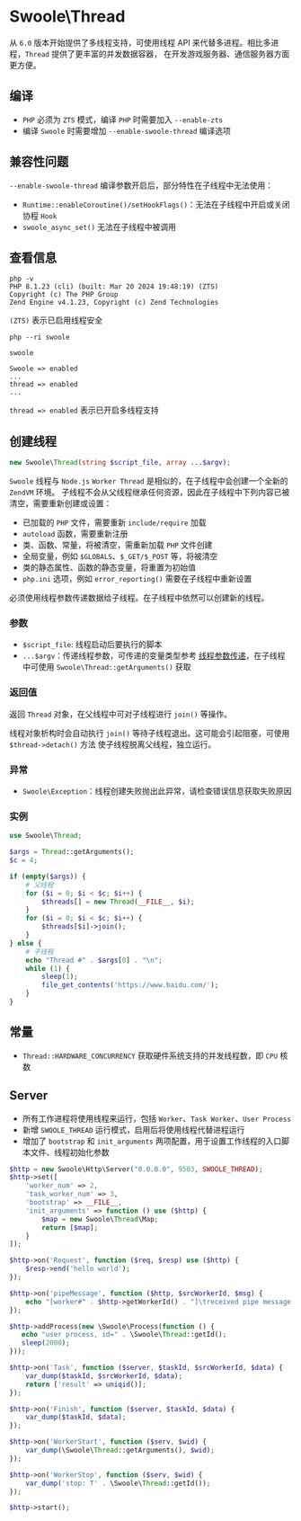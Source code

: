 # Swoole\Thread

从 `6.0` 版本开始提供了多线程支持，可使用线程 API 来代替多进程。相比多进程，`Thread` 提供了更丰富的并发数据容器，
在开发游戏服务器、通信服务器方面更方便。

## 编译
- `PHP` 必须为 `ZTS` 模式，编译 `PHP` 时需要加入 `--enable-zts`
- 编译 `Swoole` 时需要增加 `--enable-swoole-thread` 编译选项

## 兼容性问题

`--enable-swoole-thread` 编译参数开启后，部分特性在子线程中无法使用：

- `Runtime::enableCoroutine()/setHookFlags()`：无法在子线程中开启或关闭协程 `Hook`
- `swoole_async_set()` 无法在子线程中被调用

## 查看信息

```shell
php -v
PHP 8.1.23 (cli) (built: Mar 20 2024 19:48:19) (ZTS)
Copyright (c) The PHP Group
Zend Engine v4.1.23, Copyright (c) Zend Technologies
```

`(ZTS)` 表示已启用线程安全

```shell
php --ri swoole

swoole

Swoole => enabled
...
thread => enabled
...
```

`thread => enabled` 表示已开启多线程支持

## 创建线程

```php
new Swoole\Thread(string $script_file, array ...$argv);
```

`Swoole` 线程与 `Node.js` `Worker Thread` 是相似的，在子线程中会创建一个全新的 `ZendVM` 环境。 子线程不会从父线程继承任何资源，因此在子线程中下列内容已被清空，需要重新创建或设置：
- 已加载的 `PHP` 文件，需要重新 `include/require` 加载
- `autoload` 函数，需要重新注册
- 类、函数、常量，将被清空，需重新加载 `PHP` 文件创建
- 全局变量，例如 `$GLOBALS`、`$_GET/$_POST` 等，将被清空
- 类的静态属性、函数的静态变量，将重置为初始值
- `php.ini` 选项，例如 `error_reporting()` 需要在子线程中重新设置

必须使用线程参数传递数据给子线程。在子线程中依然可以创建新的线程。

### 参数
- `$script_file`: 线程启动后要执行的脚本
- `...$argv`：传递线程参数，可传递的变量类型参考 [线程参数传递](thread/transfer.md)，在子线程中可使用 `Swoole\Thread::getArguments()` 获取

### 返回值
返回 `Thread` 对象，在父线程中可对子线程进行 `join()` 等操作。

线程对象析构时会自动执行 `join()` 等待子线程退出。这可能会引起阻塞，可使用 `$thread->detach()` 方法
使子线程脱离父线程，独立运行。

### 异常
- `Swoole\Exception`：线程创建失败抛出此异常，请检查错误信息获取失败原因


### 实例
```php
use Swoole\Thread;

$args = Thread::getArguments();
$c = 4;

if (empty($args)) {
    # 父线程
    for ($i = 0; $i < $c; $i++) {
        $threads[] = new Thread(__FILE__, $i);
    }
    for ($i = 0; $i < $c; $i++) {
        $threads[$i]->join();
    }
} else {
    # 子线程
    echo "Thread #" . $args[0] . "\n";
    while (1) {
        sleep(1);
        file_get_contents('https://www.baidu.com/');
    }
}
```


## 常量
- `Thread::HARDWARE_CONCURRENCY` 获取硬件系统支持的并发线程数，即 `CPU` 核数

## Server
- 所有工作进程将使用线程来运行，包括 `Worker`、`Task Worker`、`User Process`
- 新增 `SWOOLE_THREAD` 运行模式，启用后将使用线程代替进程运行
- 增加了 `bootstrap` 和 `init_arguments` 两项配置，用于设置工作线程的入口脚本文件、线程初始化参数

```php
$http = new Swoole\Http\Server("0.0.0.0", 9503, SWOOLE_THREAD);
$http->set([
    'worker_num' => 2,
    'task_worker_num' => 3,
    'bootstrap' => __FILE__,
    'init_arguments' => function () use ($http) {
        $map = new Swoole\Thread\Map;
        return [$map];
    }
]);

$http->on('Request', function ($req, $resp) use ($http) {
    $resp->end('hello world');
});

$http->on('pipeMessage', function ($http, $srcWorkerId, $msg) {
    echo "[worker#" . $http->getWorkerId() . "]\treceived pipe message[$msg] from " . $srcWorkerId . "\n";
});

$http->addProcess(new \Swoole\Process(function () {
   echo "user process, id=" . \Swoole\Thread::getId();
   sleep(2000);
}));

$http->on('Task', function ($server, $taskId, $srcWorkerId, $data) {
    var_dump($taskId, $srcWorkerId, $data);
    return ['result' => uniqid()];
});

$http->on('Finish', function ($server, $taskId, $data) {
    var_dump($taskId, $data);
});

$http->on('WorkerStart', function ($serv, $wid) {
    var_dump(\Swoole\Thread::getArguments(), $wid);
});

$http->on('WorkerStop', function ($serv, $wid) {
    var_dump('stop: T' . \Swoole\Thread::getId());
});

$http->start();
```
